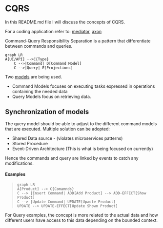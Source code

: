 # CQRS

In this README.md file I will discuss the concepts of CQRS. 

For a coding application refer to: [mediator](https://github.com/RolandSall/Microservices-Concepts/tree/main/design-patterns/Mediator-CQRS/dotnet-core), [axon](https://github.com/RolandSall/Microservices-Concepts/tree/main/event-driven-microservices/java/templates/cqrs-eventsourcing-axon)

Command-Query Responsibility Separation is a pattern that differentiate between commands and queries.


```mermaid
graph LR
A[UI/API] -->C{Type}
    C -->|Command| D[Command Model]
    C -->|Query| E[Projections]
```


Two [models](https://github.com/RolandSall/Microservices-Concepts/tree/main/software-design/DDD) are being used.

* Command Models focuses on executing tasks expressed in operations containing the needed data
* Query Models focus on retrieving data.

## Synchronization of models

The query model should be able to adjust to the different command models that are executed. Multiple solution can be adopted:

*  Shared Data source - (violates microservices patterns)
* Stored Procedure
* Event-Driven Architecture (This is what is being focused on currently)

Hence the commands and query are linked by events to catch any modifications.

#### Examples

> ```mermaid
> graph LR
> A[Product] --> C{Comamnds}
> C --> |Insert Command| ADD[Add Product] --> ADD-EFFECT[Show Product]
> C --> |Update Command| UPDATE[Upadte Product] 
> UPDATE --> UPDATE-EFFECT[Update Shown Product] 
> ```

For Query examples, the concept is more related to the actual data and how different users have access to this data depending on the bounded context. 

